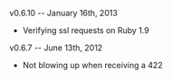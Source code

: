 v0.6.10 -- January 16th, 2013

* Verifying ssl requests on Ruby 1.9

v0.6.7 -- June 13th, 2012

* Not blowing up when receiving a 422
